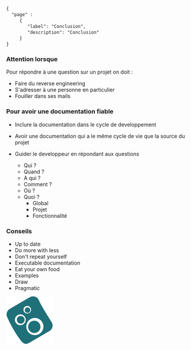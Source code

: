```thegardener
{
  "page" :
     {
        "label": "Conclusion",
        "description": "Conclusion"
     }
}
```

### Attention lorsque

Pour répondre à une question sur un projet on doit :

- Faire du reverse engineering
- S'adresser à une personne en particulier
- Fouiller dans ses mails


### Pour avoir une documentation fiable 

- Inclure la documentation dans le cycle de developpement

- Avoir une documentation qui a le même cycle de vie que la source du projet

- Guider le developpeur en répondant aux questions

   - Qui ?
   - Quand ?
   - A qui ?
   - Comment ?
   - Où ?
   - Quoi ?
      - Global
      - Projet
      - Fonctionnalité
      
### Conseils
      
   - Up to date
   - Do more with less
   - Don't repeat yourself
   - Executable documentation 
   - Eat your own food
   - Examples
   - Draw
   - Pragmatic 
   

![](https://raw.githubusercontent.com/KelkooGroup/theGardener/master/frontend/src/assets/images/favicon.png)


